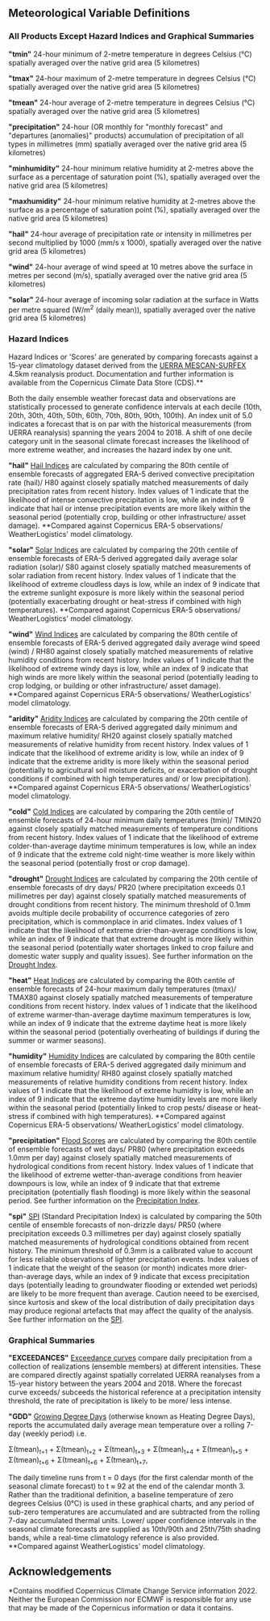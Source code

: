 ## Meteorological Variable Definitions

### All Products Except Hazard Indices and Graphical Summaries

**"tmin"** 24-hour minimum of 2-metre temperature in degrees Celsius (°C) spatially averaged over the native grid area (5 kilometres)

**"tmax"** 24-hour maximum of 2-metre temperature in degrees Celsius (°C) spatially averaged over the native grid area (5 kilometres)

**"tmean"** 24-hour average of 2-metre temperature in degrees Celsius (°C) spatially averaged over the native grid area (5 kilometres)

**"precipitation"** 24-hour (OR monthly for "monthly forecast" and "departures (anomalies)" products) accumulation of precipitation of all types in millimetres (mm) spatially averaged over the native grid area (5 kilometres)

**"minhumidity"** 24-hour minimum relative humidity at 2-metres above the surface as a percentage of saturation point (%), spatially averaged over the native grid area (5 kilometres)

**"maxhumidity"** 24-hour minimum relative humidity at 2-metres above the surface as a percentage of saturation point (%), spatially averaged over the native grid area (5 kilometres)

**"hail"** 24-hour average of precipitation rate or intensity in millimetres per second multiplied by 1000 (mm/s x 1000), spatially averaged over the native grid area (5 kilometres)

**"wind"** 24-hour average of wind speed at 10 metres above the surface in metres per second (m/s), spatially averaged over the native grid area (5 kilometres)

**"solar"** 24-hour average of incoming solar radiation at the surface in Watts per metre squared (W/m<sup>2</sup> (daily mean)), spatially averaged over the native grid area (5 kilometres)

### Hazard Indices

Hazard Indices or 'Scores' are generated by comparing forecasts against a 15-year climatology dataset derived from the [UERRA MESCAN-SURFEX](https://cds.climate.copernicus.eu/cdsapp#!/dataset/reanalysis-uerra-europe-single-levels?tab=overview) 4.5km reanalysis product. Documentation and further information is available from the Copernicus Climate Data Store (CDS).**

Both the daily ensemble weather forecast data and observations are statistically processed to generate confidence intervals at each decile (10th, 20th, 30th, 40th, 50th, 60th, 70th, 80th, 90th, 100th). An index unit of 5.0 indicates a forecast that is on par with the historical measurements (from UERRA reanalysis) spanning the years 2004 to 2018. A shift of one decile category unit in the seasonal climate forecast increases the likelihood of more extreme weather, and increases the hazard index by one unit.

**"hail"** <ins>Hail Indices</ins> are calculated by comparing the 80th centile of ensemble forecasts of aggregated ERA-5 derived convective precipitation rate (hail)/ H80 against closely spatially matched measurements of daily precipitation rates from recent history. Index values of 1 indicate that the likelihood of intense convective precipitation is low, while an index of 9 indicate that hail or intense precipitation events are more likely within the seasonal period (potentially crop, building or other infrastructure/ asset damage). **Compared against Copernicus ERA-5 observations/ WeatherLogistics' model climatology.

**"solar"** <ins>Solar Indices</ins> are calculated by comparing the 20th centile of ensemble forecasts of ERA-5 derived aggregated daily average solar radiation (solar)/ S80 against closely spatially matched measurements of solar radiation from recent history. Index values of 1 indicate that the likelihood of extreme cloudless days is low, while an index of 9 indicate that the extreme sunlight exposure is more likely within the seasonal period (potentially exacerbating drought or heat-stress if combined with high temperatures). **Compared against Copernicus ERA-5 observations/ WeatherLogistics' model climatology.

**"wind"** <ins>Wind Indices</ins> are calculated by comparing the 80th centile of ensemble forecasts of ERA-5 derived aggregated daily average wind speed (wind) / RH80 against closely spatially matched measurements of relative humidity conditions from recent history. Index values of 1 indicate that the likelihood of extreme windy days is low, while an index of 9 indicate that high winds are more likely within the seasonal period (potentially leading to crop lodging, or building or other infrastructure/ asset damage). **Compared against Copernicus ERA-5 observations/ WeatherLogistics' model climatology.

**"aridity"** <ins>Aridity Indices</ins> are calculated by comparing the 20th centile of ensemble forecasts of ERA-5 derived aggregated daily minimum and maximum relative humidity/ RH20 against closely spatially matched measurements of relative humidity from recent history. Index values of 1 indicate that the likelihood of extreme aridity is low, while an index of 9 indicate that the extreme aridity is more likely within the seasonal period (potentially to agricultural soil moisture deficits, or exacerbation of drought conditions if combined with high temperatures and/ or low precipitation). **Compared against Copernicus ERA-5 observations/ WeatherLogistics' model climatology.

**"cold"** <ins>Cold Indices</ins> are calculated by comparing the 20th centile of ensemble forecasts of 24-hour minimum daily temperatures (tmin)/ TMIN20 against closely spatially matched measurements of temperature conditions from recent history. Index values of 1 indicate that the likelihood of extreme colder-than-average daytime minimum temperatures is low, while an index of 9 indicate that the extreme cold night-time weather is more likely within the seasonal period (potentially frost or crop damage).

**"drought"** <ins>Drought Indices</ins> are calculated by comparing the 20th centile of ensemble forecasts of dry days/ PR20 (where precipitation exceeds 0.1 millimetres per day) against closely spatially matched measurements of drought conditions from recent history. The minimum threshold of 0.1mm avoids multiple decile probability of occurrence categories of zero precipitation, which is commonplace in arid climates. Index values of 1 indicate that the likelihood of extreme drier-than-average conditions is low, while an index of 9 indicate that that extreme drought is more likely within the seasonal period (potentially water shortages linked to crop failure and domestic water supply and quality issues).
See further information on the [Drought Index](https://github.com/cjnankervis/Re-Climate/blob/main/About-Hazard-Indices.md#drought-index).

**"heat"** <ins>Heat Indices</ins> are calculated by comparing the 80th centile of ensemble forecasts of 24-hour maximum daily temperatures (tmax)/ TMAX80 against closely spatially matched measurements of temperature conditions from recent history. Index values of 1 indicate that the likelihood of extreme warmer-than-average daytime maximum temperatures is low, while an index of 9 indicate that the extreme daytime heat is more likely within the seasonal period (potentially overheating of buildings if during the summer or warmer seasons).

**"humidity"** <ins>Humidity Indices</ins> are calculated by comparing the 80th centile of ensemble forecasts of ERA-5 derived aggregated daily minimum and maximum relative humidity/ RH80 against closely spatially matched measurements of relative humidity conditions from recent history. Index values of 1 indicate that the likelihood of extreme humidity is low, while an index of 9 indicate that the extreme daytime humidity levels are more likely within the seasonal period (potentially linked to crop pests/ disease or heat-stress if combined with high temperatures). **Compared against Copernicus ERA-5 observations/ WeatherLogistics' model climatology.

**"precipitation"** <ins>Flood Scores</ins> are calculated by comparing the 80th centile of ensemble forecasts of wet days/ PR80 (where precipitation exceeds 1.0mm per day) against closely spatially matched measurements of hydrological conditions from recent history. Index values of 1 indicate that the likelihood of extreme wetter-than-average conditions from heavier downpours is low, while an index of 9 indicate that that extreme precipitation (potentially flash flooding) is more likely within the seasonal period.
See further information on the [Precipitation Index](https://github.com/cjnankervis/Re-Climate/blob/main/About-Hazard-Indices.md#precipitation-index).

**"spi"** <ins>SPI</ins> (Standard Precipitation Index) is calculated by comparing the 50th centile of ensemble forecasts of non-drizzle days/ PR50 (where precipitation exceeds 0.3 millimetres per day) against closely spatially matched measurements of hydrological conditions obtained from recent history. The minimum threshold of 0.3mm is a calibrated value to account for less reliable observations of lighter precipitation events. Index values of 1 indicate that the weight of the season (or month) indicates more drier-than-average days, while an index of 9 indicate that excess precipitation days (potentially leading to groundwater flooding or extended wet periods) are likely to be more frequent than average. Caution neeed to be exercised, since kurtosis and skew of the local distribution of daily precipitation days may produce regional artefacts that may affect the quality of the analysis.
See further information on the [SPI](https://github.com/cjnankervis/Re-Climate/blob/main/About-Hazard-Indices.md#standardized-precipitation-index-spi).

### Graphical Summaries

**"EXCEEDANCES"** <ins>Exceedance curves</ins> compare daily precipitation from a collection of realizations (ensemble members) at different intensities. These are compared directly against spatially correlated UERRA reanalyses from a 15-year history between the years 2004 and 2018. Where the forecast curve exceeds/ subceeds the historical reference at a precipitation intensity threshold, the rate of precipitation is likely to be more/ less intense. 

**"GDD"** <ins>Growing Degree Days</ins> (otherwise known as Heating Degree Days), reports the accumulated daily average mean temperature over a rolling 7-day (weekly period) i.e.

Σ(tmean)<sub>t+1</sub> + Σ(tmean)<sub>t+2</sub> + Σ(tmean)<sub>t+3</sub> + Σ(tmean)<sub>t+4</sub> + Σ(tmean)<sub>t+5</sub> + Σ(tmean)<sub>t+6</sub> + Σ(tmean)<sub>t+6</sub> + Σ(tmean)<sub>t+7</sub>,

The daily timeline runs from t = 0 days (for the first calendar month of the seasonal climate forecast) to t ≈ 92 at the end of the calendar month 3. Rather than the traditional definition, a baseline temperature of zero degrees Celsius (0°C) is used in these graphical charts, and any period of sub-zero temperatures are accumulated and are subtracted from the rolling 7-day accumulated thermal units. Lower/ upper confidence intervals in the seasonal climate forecasts are supplied as 10th/90th and 25th/75th shading bands, while a real-time climatology reference is also provided. **Compared against WeatherLogistics' model climatology.

## Acknowledgements

*Contains modified Copernicus Climate Change Service information 2022. Neither the European Commission nor ECMWF is responsible for any use that may be made of the Copernicus information or data it contains.
